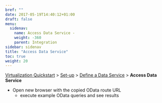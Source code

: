 ```yaml
---
bref: ""
date: 2017-05-19T14:40:12+01:00
draft: false
menu:
  sidenav:
    name: Access Data Service -
    weight: -360
    parent: Integration
sidebar: sidenav
title: "Access Data Service"
toc: true
weight: 20
---
```

[Virtualization Quickstart](..) > [Set-up](../setup) > [Define a Data Service](../define-data-service) > **Access Data Service**

- Open new browser with the copied OData route URL
  - execute example OData queries and see results